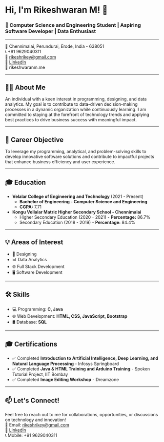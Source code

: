 
# Hi, I'm Rikeshwaran M! 👋

### 🚀 Computer Science and Engineering Student | Aspiring Software Developer | Data Enthusiast

---

📍 Chennimalai, Perundurai, Erode, India - 638051  
📞 +91 9629040311  
📧 rikeshrikey@gmail.com  
🔗 [LinkedIn](https://linkedin.com/in/rikeshwaran-m)  
🔗 rikeshwaranm.me


---

## 👨‍💻 About Me
An individual with a keen interest in programming, designing, and data analytics. My goal is to contribute to data-driven decision-making processes in a dynamic organization while continuously learning. I am committed to staying at the forefront of technology trends and applying best practices to drive business success with meaningful impact.

---

## 🎯 Career Objective
To leverage my programming, analytical, and problem-solving skills to develop innovative software solutions and contribute to impactful projects that enhance business efficiency and user experience.

---

## 🎓 Education
- **Velalar College of Engineering and Technology** (2021 - Present)  
  - **Bachelor of Engineering - Computer Science and Engineering**  
  - **CGPA:** 7.71  
- **Kongu Vellalar Matric Higher Secondary School - Chennimalai**
  - Higher Secondary Education (2020 - 2021) - **Percentage:** 86.7%
  - Secondary Education (2018 - 2019) - **Percentage:** 84.4%

---

## 💡 Areas of Interest
- 🎨 Designing
- 📊 Data Analytics
- 🌐 Full Stack Development
- 🖥️ Software Development

---

## 🛠️ Skills
- 💻 Programming: **C, Java**
- 🌐 Web Development: **HTML, CSS, JavaScript, Bootstrap**
- 🛢️ Database: **SQL**

---

## 🎓 Certifications
- ✅ Completed **Introduction to Artificial Intelligence, Deep Learning, and Natural Language Processing** - Infosys Springboard
- ✅ Completed **Java & HTML Training and Arduino Training** - Spoken Tutorial Project, IIT Bombay
- ✅ Completed **Image Editing Workshop** - Dreamzone

---

## 📫 Let's Connect!
Feel free to reach out to me for collaborations, opportunities, or discussions on technology and innovation!  
📧 Email: [rikeshrikey@gmail.com](mailto:rikeshrikey@gmail.com)  
🔗 [LinkedIn](https://linkedin.com/in/rikeshwaran-m)  
📞 Mobile: +91 9629040311

